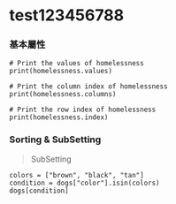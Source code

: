 # test123456788
### 基本屬性
```
# Print the values of homelessness
print(homelessness.values)

# Print the column index of homelessness
print(homelessness.columns)

# Print the row index of homelessness
print(homelessness.index)
```

### Sorting & SubSetting
> SubSetting
```
colors = ["brown", "black", "tan"]
condition = dogs["color"].isin(colors)
dogs[condition]
```

